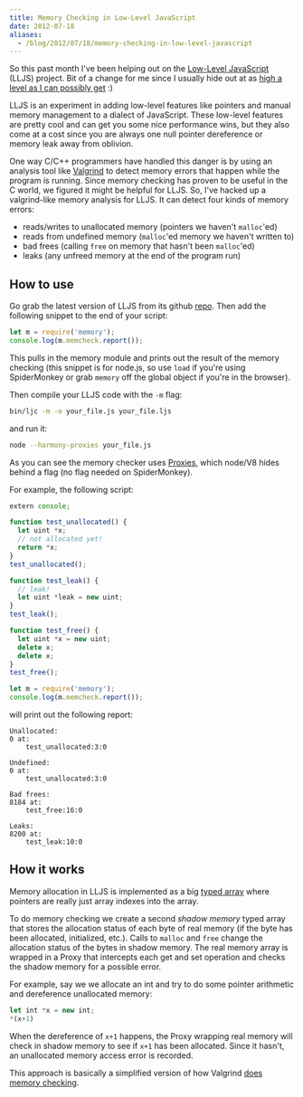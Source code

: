 ```yaml
---
title: Memory Checking in Low-Level JavaScript
date: 2012-07-18
aliases:
  - /blog/2012/07/18/memory-checking-in-low-level-javascript
---
```


So this past month I've been helping out on the
[Low-Level JavaScript][lljs] (LLJS) project. Bit of a change for me since I usually
hide out at
as [high a level as I can possibly get][abstraction] :)

LLJS is an experiment in adding low-level features like pointers and
manual memory management to a dialect of JavaScript.
These low-level features are pretty cool and can get you some nice
performance wins, but they also come at a cost since
you are always one
null pointer dereference or memory leak away from oblivion.

One way C/C++ programmers have handled this danger is by using an
analysis tool like [Valgrind][valgrind] to detect memory errors
that happen while the program is running.
Since memory checking has proven to be useful in the C world, we
figured it might be helpful for LLJS. So, I've hacked up a
valgrind-like memory analysis for LLJS. It can detect four kinds
of memory errors:

* reads/writes to unallocated memory (pointers we haven't `malloc`'ed)
* reads from undefined memory (`malloc`'ed memory we haven't
  written to)
* bad frees (calling `free` on memory that hasn't been `malloc`'ed)
* leaks (any unfreed memory at the end of the program run)


## How to use

Go grab the latest version of LLJS from its github [repo][lljsrepo].
Then add the following snippet to the end of your script:

```js
let m = require('memory');
console.log(m.memcheck.report());
```



This pulls in the memory module and prints out the result of the
memory checking (this snippet is for node.js, so use `load` if you're
using SpiderMonkey or grab `memory` off the global object if you're in
the browser).

Then compile your LLJS code with the `-m` flag:

```sh
bin/ljc -m -o your_file.js your_file.ljs
```

and run it:

```sh
node --harmony-proxies your_file.js
```

As you can see the memory checker uses [Proxies][proxy], which node/V8
hides behind a flag (no flag needed on SpiderMonkey).

For example, the following script:

```js
extern console;

function test_unallocated() {
  let uint *x;
  // not allocated yet!
  return *x;
}
test_unallocated();

function test_leak() {
  // leak!
  let uint *leak = new uint;
}
test_leak();

function test_free() {
  let uint *x = new uint;
  delete x;
  delete x;
}
test_free();

let m = require('memory');
console.log(m.memcheck.report());
```


will print out the following report:

    Unallocated:
    0 at:
        test_unallocated:3:0

    Undefined:
    0 at:
        test_unallocated:3:0

    Bad frees:
    8184 at:
        test_free:16:0

    Leaks:
    8200 at:
        test_leak:10:0

## How it works

Memory allocation in LLJS is implemented as a big [typed array][tarray]
where pointers are really just array indexes into the array.

To do memory checking we create a second *shadow memory* typed array
that stores the allocation status of each byte of real memory (if the byte
has been allocated, initialized, etc.). Calls to `malloc` and `free`
change the allocation status of the bytes in shadow memory. The real memory
array is
wrapped in a Proxy that
intercepts each get and set operation and
checks the shadow memory
for a possible error.

For example, say we we allocate an int and try to do some pointer
arithmetic and dereference unallocated memory:

```js
let int *x = new int;
*(x+1)
```

When the dereference of `x+1` happens, the Proxy wrapping real memory
will check in shadow memory to see if `x+1` has been allocated. Since
it hasn't, an unallocated memory access error is recorded.

This approach is basically a simplified version of how
Valgrind [does memory checking][memcheck].


[lljs]: http://lljs.org/ "Low-Level JavaScript"
[lljsrepo]: https://github.com/mbebenita/LLJS "LLJS on github"
[valgrind]: http://valgrind.org/ "Valgrind"
[proxy]: https://developer.mozilla.org/en/JavaScript/Reference/Global_Objects/Proxy "Proxy"
[memcheck]: http://valgrind.org/docs/shadow-memory2007.pdf "Memcheck"
[tarray]: https://developer.mozilla.org/en/JavaScript_typed_arrays "Typed Arrays"
[abstraction]: http://www.quickmeme.com/meme/358lli/ "Abstract all the things!"
